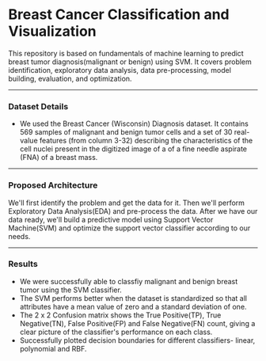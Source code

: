 # Breast Cancer Classification and Visualization #
This repository is based on fundamentals of machine learning to predict breast tumor diagnosis(malignant or benign) using SVM. It covers problem identification, exploratory data analysis, data pre-processing, model building, evaluation, and optimization.
- - - - 

### Dataset Details ###
- We used the Breast Cancer (Wisconsin) Diagnosis dataset. It contains 569 samples of malignant and benign tumor cells and a set of 30 real-value features (from column 3-32) describing the characteristics of the cell nuclei present in the digitized image of a of a fine needle aspirate (FNA) of a breast mass.
- - - -

### Proposed Architecture ###
We'll first identify the problem and get the data for it. Then we'll perform Exploratory Data Analysis(EDA) and pre-process the data. After we have our data ready, we'll build a predictive model using Support Vector Machine(SVM) and optimize the support vector classifier according to our needs.
- - - - 

### Results ###
- We were successfully able to classfiy malignant and benign breast tumor using the SVM classifier.
- The SVM performs better when the dataset is standardized so that all attributes have a mean value of zero and a standard deviation of one.
- The 2 x 2 Confusion matrix shows the True Positive(TP), True Negative(TN), False Positive(FP) and False Negative(FN) count, giving a clear picture of the classifier's performance on each class.
- Successfully plotted decision boundaries for different classifiers- linear, polynomial and RBF.

  

